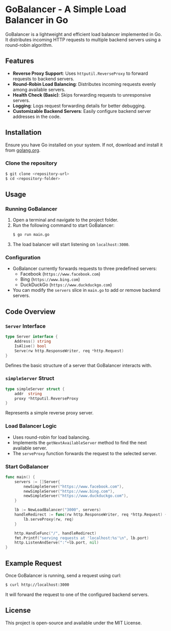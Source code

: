# GoBalancer - A Simple Load Balancer in Go

GoBalancer is a lightweight and efficient load balancer implemented in Go. It distributes incoming HTTP requests to multiple backend servers using a round-robin algorithm.

## Features
- **Reverse Proxy Support**: Uses `httputil.ReverseProxy` to forward requests to backend servers.
- **Round-Robin Load Balancing**: Distributes incoming requests evenly among available servers.
- **Health Check (Basic)**: Skips forwarding requests to unresponsive servers.
- **Logging**: Logs request forwarding details for better debugging.
- **Customizable Backend Servers**: Easily configure backend server addresses in the code.

## Installation
Ensure you have Go installed on your system. If not, download and install it from [golang.org](https://golang.org/).

### Clone the repository
```sh
$ git clone <repository-url>
$ cd <repository-folder>
```

## Usage
### Running GoBalancer
1. Open a terminal and navigate to the project folder.
2. Run the following command to start GoBalancer:
   ```sh
   $ go run main.go
   ```
3. The load balancer will start listening on `localhost:3000`.

### Configuration
- GoBalancer currently forwards requests to three predefined servers:
  - Facebook (`https://www.facebook.com`)
  - Bing (`https://www.bing.com`)
  - DuckDuckGo (`https://www.duckduckgo.com`)
- You can modify the `servers` slice in `main.go` to add or remove backend servers.

## Code Overview
### `Server` Interface
```go
type Server interface {
    Address() string
    IsAlive() bool
    Serve(rw http.ResponseWriter, req *http.Request)
}
```
Defines the basic structure of a server that GoBalancer interacts with.

### `simpleServer` Struct
```go
type simpleServer struct {
    addr  string
    proxy *httputil.ReverseProxy
}
```
Represents a simple reverse proxy server.

### Load Balancer Logic
- Uses round-robin for load balancing.
- Implements the `getNextAvailableServer` method to find the next available server.
- The `serveProxy` function forwards the request to the selected server.

### Start GoBalancer
```go
func main() {
    servers := []Server{
        newSimpleServer("https://www.facebook.com"),
        newSimpleServer("https://www.bing.com"),
        newSimpleServer("https://www.duckduckgo.com"),
    }

    lb := NewLoadBalancer("3000", servers)
    handleRedirect := func(rw http.ResponseWriter, req *http.Request) {
        lb.serveProxy(rw, req)
    }

    http.HandleFunc("/", handleRedirect)
    fmt.Printf("serving requests at 'localhost:%s'\n", lb.port)
    http.ListenAndServe(":"+lb.port, nil)
}
```

## Example Request
Once GoBalancer is running, send a request using curl:
```sh
$ curl http://localhost:3000
```
It will forward the request to one of the configured backend servers.

## License
This project is open-source and available under the MIT License.

